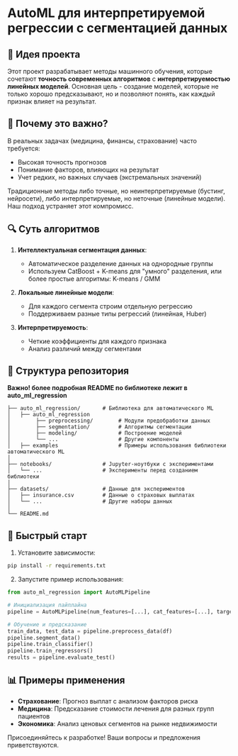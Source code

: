 # AutoML для интерпретируемой регрессии с сегментацией данных

## 📌 Идея проекта

Этот проект разрабатывает методы машинного обучения, которые сочетают **точность современных алгоритмов** с **интерпретируемостью линейных моделей**. Основная цель - создание моделей, которые не только хорошо предсказывают, но и позволяют понять, как каждый признак влияет на результат.

## 🎯 Почему это важно?

В реальных задачах (медицина, финансы, страхование) часто требуется:
- Высокая точность прогнозов
- Понимание факторов, влияющих на результат
- Учет редких, но важных случаев (экстремальных значений)

Традиционные методы либо точные, но неинтерпретируемые (бустинг, нейросети), либо интерпретируемые, но неточные (линейные модели). Наш подход устраняет этот компромисс.

## 🔍 Суть алгоритмов

1. **Интеллектуальная сегментация данных**:
   - Автоматическое разделение данных на однородные группы
   - Используем CatBoost + K-means для "умного" разделения, или более простые алгоритмы: K-means / GMM

2. **Локальные линейные модели**:
   - Для каждого сегмента строим отдельную регрессию
   - Поддерживаем разные типы регрессий (линейная, Huber)

3. **Интерпретируемость**:
   - Четкие коэффициенты для каждого признака
   - Анализ различий между сегментами

## 📂 Структура репозитория

**Важно! более подробная README по библиотеке лежит в auto_ml_regression**

```
├── auto_ml_regression/       # Библиотека для автоматического ML
│   ├── auto_ml_regression 
│        ├── preprocessing/        # Модули предобработки данных
│        ├── segmentation/         # Алгоритмы сегментации
│        ├── modeling/             # Построение моделей
│        └── ...                   # Другие компоненты
│   ├── examples                   # Примеры использования библиотеки автоматического ML
│
├── notebooks/                # Jupyter-ноутбуки с экспериментами
│   └── ...                   # Эксперименты перед созданием библиотеки
│
├── datasets/                 # Данные для экспериментов
│   ├── insurance.csv         # Данные о страховых выплатах
│   └── ...                   # Другие наборы данных
│
└── README.md                 
```

## 🚀 Быстрый старт

1. Установите зависимости:
```bash
pip install -r requirements.txt
```

2. Запустите пример использования:
```python
from auto_ml_regression import AutoMLPipeline

# Инициализация пайплайна
pipeline = AutoMLPipeline(num_features=[...], cat_features=[...], target_col="charges")

# Обучение и предсказание
train_data, test_data = pipeline.preprocess_data(df)
pipeline.segment_data()
pipeline.train_classifier()
pipeline.train_regressors()
results = pipeline.evaluate_test()
```

## 📊 Примеры применения

- **Страхование**: Прогноз выплат с анализом факторов риска
- **Медицина**: Предсказание стоимости лечения для разных групп пациентов
- **Экономика**: Анализ ценовых сегментов на рынке недвижимости

Присоединяйтесь к разработке! Ваши вопросы и предложения приветствуются.